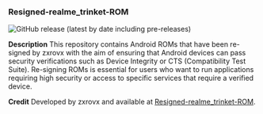 ### Resigned-realme_trinket-ROM

![GitHub release (latest by date including pre-releases)](https://img.shields.io/github/v/release/zxrovx/Resigned-realme_trinket-ROM?include_prereleases)

**Description**
This repository contains Android ROMs that have been re-signed by zxrovx with the aim of ensuring that Android devices can pass security verifications such as Device Integrity or CTS (Compatibility Test Suite). Re-signing ROMs is essential for users who want to run applications requiring high security or access to specific services that require a verified device.

**Credit**
Developed by zxrovx and available at [Resigned-realme_trinket-ROM](https://github.com/zxrovx/Resigned-realme_trinket-ROM).
